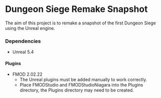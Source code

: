 # Dungeon Siege Remake Snapshot
The aim of this project is to remake a snapshot of the first Dungeon Siege using the Unreal engine.

### Dependencies
* Unreal 5.4

#### Plugins
* FMOD 2.02.22
  * The Unreal plugins must be added manually to work correctly.
  * Place FMODStudio and FMODStudioNiagara into the Plugins directory, the Plugins directory may need to be created.

